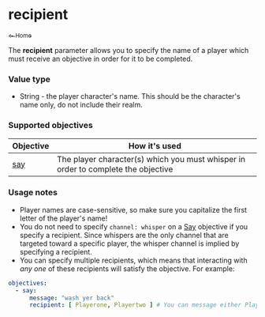 # recipient

<a href="../index.md"><sub>← Home</sub></a>

The **recipient** parameter allows you to specify the name of a player which must receive an objective in order for it to be completed.

### Value type

* String - the player character's name. This should be the character's name only, do not include their realm.

### Supported objectives

| Objective | How it's used |
|---|---|
| [say](../objectives/say.md) | The player character(s) which you must whisper in order to complete the objective |

### Usage notes

* Player names are case-sensitive, so make sure you capitalize the first letter of the player's name!
* You do not need to specify `channel: whisper` on a [Say](../objectives/say.md) objective if you specify a recipient. Since whispers are the only channel that are targeted toward a specific player, the whisper channel is implied by specifying a recipient.
* You can specify multiple recipients, which means that interacting with *any one* of these recipients will satisfy the objective. For example:

```yaml
objectives:
  - say:
      message: "wash yer back"
      recipient: [ Playerone, Playertwo ] # You can message either Playerone or Playertwo to complete this objective
```
